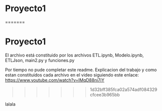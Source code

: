 # Proyecto1
=======
# Proyecto1
El archivo está constituido por los archivos ETL.ipynb, Modelo.ipynb, ETLJson, main2.py y funciones.py

Por tiempo no pude completar este readme.
Explicacion del trabajo y como estan constituidos cada archivo en el video siguiendo este enlace:
https://www.youtube.com/watch?v=IMqD88ni7iY
>>>>>>> 1d32bff385fca02a574adf084329cfcee3b965bb


lalala


